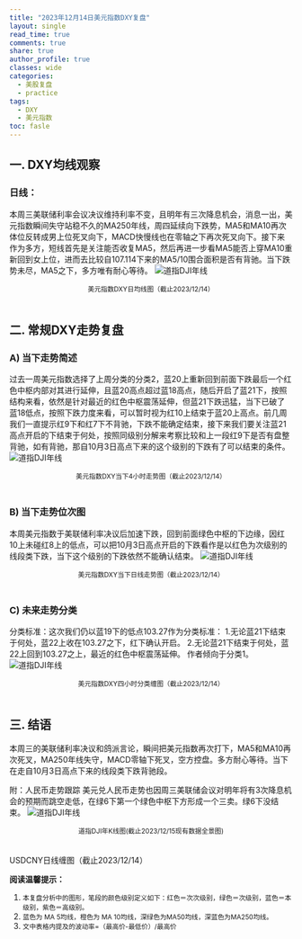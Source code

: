 ```yaml
---
title: "2023年12月14日美元指数DXY复盘"
layout: single
read_time: true
comments: true
share: true
author_profile: true
classes: wide
categories:
  - 美股复盘
  - practice
tags:
  - DXY
  - 美元指数
toc: fasle
---
```


## 一. DXY均线观察
### 日线：
本周三美联储利率会议决议维持利率不变，且明年有三次降息机会，消息一出，美元指数瞬间失守站稳不久的MA250年线，周四延续向下跌势，MA5和MA10再次体位反转成男上位死叉向下，MACD快慢线也在零轴之下再次死叉向下。接下来作为多方，短线首先是关注能否收复MA5，然后再进一步看MA5能否上穿MA10重新回到女上位，进而去比较自107.114下来的MA5/10围合面积是否有背驰。当下跌势未尽，MA5之下，多方唯有耐心等待。
 ![道指DJI年线](/assets/images/2023-12-14-DXY-day.png)
<small><center>美元指数DXY日均线图（截止2023/12/14）</center></small>　　

## 二. 常规DXY走势复盘
### A) 当下走势简述
过去一周美元指数选择了上周分类的分类2，蓝20上重新回到前面下跌最后一个红色中枢内部对其进行延伸，且蓝20高点超过蓝18高点，随后开启了蓝21下，按照结构来看，依然是针对最近的红色中枢震荡延伸，但蓝21下跌迅猛，当下已破了蓝18低点，按照下跌力度来看，可以暂时视为红10上结束于蓝20上高点。前几周我们一直提示红9下和红7下不背驰，下跌不能确定结束，接下来我们要关注蓝21高点开启的下结束于何处，按照同级别分解来考察比较和上一段红9下是否有盘整背驰，如有背驰，那自10月3日高点下来的这个级别的下跌有了可以结束的条件。
 ![道指DJI年线](/assets/images/2023-12-14-DXY-hour.png)
<small><center>美元指数DXY当下4小时走势图（截止2023/12/14）</center></small>　

### B) 当下走势位次图
本周美元指数于美联储利率决议后加速下跌，回到前面绿色中枢的下边缘，因红10上未碰红8上的低点，可以把10月3日高点开启的下跌看作是以红色为次级别的线段类下跌，当下这个级别的下跌依然不能确认结束。
 ![道指DJI年线](/assets/images/2023-12-14-DXY-day-1.png)
<small><center>美元指数DXY当下日线走势图（截止2023/12/14）</center></small>　

### C) 未来走势分类
分类标准：这次我们仍以蓝19下的低点103.27作为分类标准：
1.无论蓝21下结束于何处，蓝22上收在103.27之下，红下确认开启。
2.无论蓝21下结束于何处，蓝22上回到103.27之上，最近的红色中枢震荡延伸。
作者倾向于分类1。
 ![道指DJI年线](/assets/images/2023-12-14-DXY-hour-fl.png)
<small><center>美元指数DXY四小时分类缠图（截止2023/12/14）</center></small>　

## 三. 结语
本周三的美联储利率决议和鸽派言论，瞬间把美元指数再次打下，MA5和MA10再次死叉，MA250年线失守，MACD零轴下死叉，空方控盘。多方耐心等待。当下在走自10月3日高点下来的线段类下跌背驰段。

附：人民币走势跟踪
美元兑人民币走势也因周三美联储会议对明年将有3次降息机会的预期而跳空走低，在绿6下第一个绿色中枢下方形成一个三卖。绿6下没结束。
 ![道指DJI年线](/assets/images/2023-12-14-USDCNY-day.png)
<small><center>道指DJI年K线图(截止2023/12/15现有数据全景图)</center></small>　 

USDCNY日线缠图（截止2023/12/14） 

**阅读温馨提示：** 
1. <small>本复盘分析中的图形，笔段的颜色级别定义如下：红色＝次次级别，绿色＝次级别，蓝色＝本级别，紫色＝高级别。</small> 
2. <small>蓝色为 MA 5均线，橙色为 MA 10均线，深绿色为MA50均线，深蓝色为MA250均线。</small> 
3. <small>文中表格内提及的波动率=（最高价-最低价）/最高价 </small>
